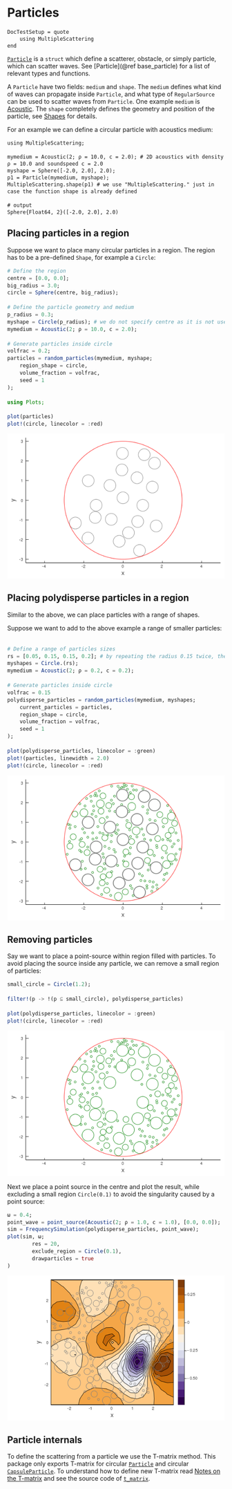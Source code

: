# Particles

```@meta
DocTestSetup = quote
    using MultipleScattering
end
```
[`Particle`](@ref) is a `struct` which define a scatterer, obstacle, or simply particle, which can scatter waves. See [Particle](@ref base_particle) for a list of relevant types and functions.

A `Particle` have two fields: `medium` and `shape`. The `medium` defines what kind of waves can propagate inside `Particle`, and what type of `RegularSource` can be used to scatter waves from `Particle`. One example `medium` is [Acoustic](@ref). The `shape` completely defines the geometry and position of the particle, see [Shapes](@ref) for details.

For an example we can define a circular particle with acoustics medium:
```jldoctest intro; output = false
using MultipleScattering;

mymedium = Acoustic(2; ρ = 10.0, c = 2.0); # 2D acoustics with density ρ = 10.0 and soundspeed c = 2.0
myshape = Sphere([-2.0, 2.0], 2.0);
p1 = Particle(mymedium, myshape);
MultipleScattering.shape(p1) # we use "MultipleScattering." just in case the function shape is already defined

# output
Sphere{Float64, 2}([-2.0, 2.0], 2.0)
```

## Placing particles in a region

Suppose we want to place many circular particles in a region. The region has to be a pre-defined `Shape`, for example a `Circle`:
```julia
# Define the region
centre = [0.0, 0.0];
big_radius = 3.0;
circle = Sphere(centre, big_radius);

# Define the particle geometry and medium
p_radius = 0.3;
myshape = Circle(p_radius); # we do not specify centre as it is not used by random_particles
mymedium = Acoustic(2; ρ = 10.0, c = 2.0);

# Generate particles inside circle
volfrac = 0.2;
particles = random_particles(mymedium, myshape;
    region_shape = circle,
    volume_fraction = volfrac,
    seed = 1
);

using Plots;

plot(particles)
plot!(circle, linecolor = :red)
```
![Particles in circle](../assets/particles-in-circle.png)

## Placing polydisperse particles in a region

Similar to the above, we can place particles with a range of shapes.

Suppose we want to add to the above example a range of smaller particles:
```julia

# Define a range of particles sizes
rs = [0.05, 0.15, 0.15, 0.2]; # by repeating the radius 0.15 twice, there will be twice as many particles with this radius.
myshapes = Circle.(rs);
mymedium = Acoustic(2; ρ = 0.2, c = 0.2);

# Generate particles inside circle
volfrac = 0.15
polydisperse_particles = random_particles(mymedium, myshapes;
    current_particles = particles,
    region_shape = circle,
    volume_fraction = volfrac,
    seed = 1
);

plot(polydisperse_particles, linecolor = :green)
plot!(particles, linewidth = 2.0)
plot!(circle, linecolor = :red)
```
![Particles in circle](../assets/poly-particles-in-circle.png)

## Removing particles

Say we want to place a point-source within region filled with particles. To avoid placing the source inside any particle, we can remove a small region of particles:
```julia
small_circle = Circle(1.2);

filter!(p -> !(p ⊆ small_circle), polydisperse_particles)

plot(polydisperse_particles, linecolor = :green)
plot!(circle, linecolor = :red)
```
![Particles in circle](../assets/poly-particles-in-circle2.png)

Next we place a point source in the centre and plot the result, while excluding a small region `Circle(0.1)` to avoid the singularity caused by a point source:
```julia
ω = 0.4;
point_wave = point_source(Acoustic(2; ρ = 1.0, c = 1.0), [0.0, 0.0]);
sim = FrequencySimulation(polydisperse_particles, point_wave);
plot(sim, ω;
        res = 20,
        exclude_region = Circle(0.1),
        drawparticles = true
)
```
![Particles in circle](../assets/poly-particles-sim.png)

## Particle internals

To define the scattering from a particle we use the T-matrix method. This package only exports T-matrix for circular [`Particle`](@ref)  and circular [`CapsuleParticle`](@ref). To understand how to define new T-matrix read [Notes on the T-matrix](../maths/multiplescattering.pdf) and see the source code of [`t_matrix`](@ref).
